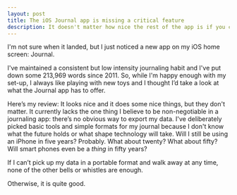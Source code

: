 ```yaml
---
layout: post
title: The iOS Journal app is missing a critical feature
description: It doesn't matter how nice the rest of the app is if you can't export your journal entries.
---
```


I'm not sure when it landed, but I just noticed a new app on my iOS home screen: Journal.

I've maintained a consistent but low intensity journaling habit and I've put down some 213,969 words since 2011. So, while I'm happy enough with my set-up, I always like playing with new toys and I thought I’d take a look at what the Journal app has to offer.

Here’s my review: It looks nice and it does some nice things, but they don't matter. It currently lacks the one thing I believe to be non-negotiable in a journaling app: there’s no obvious way to export my data. I've deliberately picked basic tools and simple formats for my journal because I don't know what the future holds or what shape technology will take. Will I still be using an iPhone in five years? Probably. What about twenty? What about fifty? Will smart phones even be a _thing_ in fifty years?

If I can’t pick up my data in a portable format and walk away at any time, none of the other bells or whistles are enough.

Otherwise, it is quite good.
